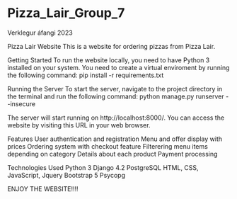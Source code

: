 # Pizza_Lair_Group_7
Verklegur áfangi 2023

Pizza Lair Website
This is a website for ordering pizzas from Pizza Lair.

Getting Started
To run the website locally, you need to have Python 3 installed on your system. You need to create a virtual enviroment by running the following command:
pip install -r requirements.txt

Running the Server
To start the server, navigate to the project directory in the terminal and run the following command:
python manage.py runserver --insecure

The server will start running on http://localhost:8000/. You can access the website by visiting this URL in your web browser.


Features
User authentication and registration
Menu and offer display with prices
Ordering system with checkout feature
Filterering menu items depending on category 
Details about each product
Payment processing

Technologies Used
Python 3
Django 4.2
PostgreSQL
HTML, CSS, JavaScript, Jquery
Bootstrap 5
Psycopg

ENJOY THE WEBSITE!!!!
